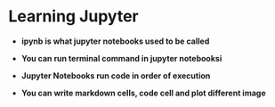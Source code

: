 # Learning Jupyter

* **ipynb is what jupyter notebooks used to be called**

* **You can run terminal command in jupyter notebooksi**

* **Jupyter Notebooks run code in order of execution**

* **You can write markdown cells, code cell and plot different image**
